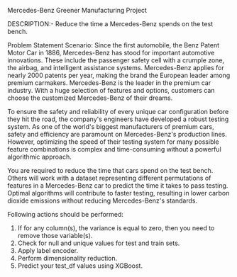 Mercedes-Benz Greener Manufacturing
Project 

DESCRIPTION:-
Reduce the time a Mercedes-Benz spends on the test bench.

Problem Statement Scenario:
Since the first automobile, the Benz Patent Motor Car in 1886, Mercedes-Benz has stood for important automotive innovations. These include the passenger safety cell with
a crumple zone, the airbag, and intelligent assistance systems. Mercedes-Benz applies for nearly 2000 patents per year, making the brand the European leader among 
premium carmakers. Mercedes-Benz is the leader in the premium car industry. With a huge selection of features and options, customers can choose the customized 
Mercedes-Benz of their dreams.

To ensure the safety and reliability of every unique car configuration before they hit the road, the company's engineers have developed a robust testing system. As one of
the world's biggest manufacturers of premium cars, safety and efficiency are paramount on Mercedes-Benz's production lines. However, optimizing the speed of their 
testing system for many possible feature combinations is complex and time-consuming without a powerful algorithmic approach.

You are required to reduce the time that cars spend on the test bench. Others will work with a dataset representing different permutations of features in a Mercedes-Benz
car to predict the time it takes to pass testing. Optimal algorithms will contribute to faster testing, resulting in lower carbon dioxide emissions without reducing 
Mercedes-Benz's standards.

Following actions should be performed:
1. If for any column(s), the variance is equal to zero, then you need to remove those variable(s).
2. Check for null and unique values for test and train sets.
3. Apply label encoder.
4. Perform dimensionality reduction.
5. Predict your test_df values using XGBoost.
